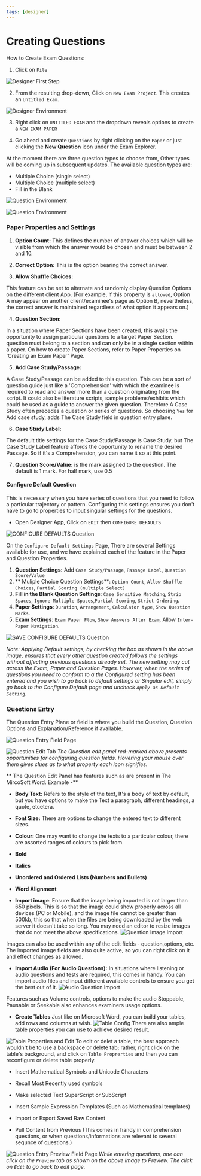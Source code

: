 ```yaml
---
tags: [designer]
---
```


# Creating Questions
How to Create Exam Questions:

1. Click on `File` 

![Designer First Step](../../assets/images/Designer_Images/Intro_Designer_first_start.jpg)

2. From the resulting drop-down, Click on `New Exam Project`. This creates an `Untitled Exam`.

![Designer Environment](../../assets/images/Designer_Images/Intro_Designer_Page.jpg)

3. Right click on `UNTITLED EXAM` and the dropdown reveals options to create a `NEW EXAM PAPER` 

4. Go ahead and create `Questions` by right clicking on the `Paper` or just clicking the **New Question** icon under the Exam Explorer.

At the moment there are three question types to choose from, Other types will be coming up in subsequent updates.
The available question types are:

- Multiple Choice (single select)
- Multiple Choice (multiple select)
- Fill in the Blank

![Question Environment](../../assets/images/Designer_Images/questiondesign.jpg)

![Question Environment](../../assets/images/Designer_Images/Question_Environment.jpg)

### **Paper Properties and Settings**

1.  **Option Count:**
This defines the number of answer choices which will be visible from which the answer would be chosen and must be between 2 and 10.

2. **Correct Option:** 
This is the option bearing the correct answer.

3. **Allow Shuffle Choices:** 

This feature can be set to alternate and randomly display Question Options on the different client App. 
(For example, if this property is `allowed`, Option A may appear on another client/examinee's page as Option B, nevertheless, the correct answer is maintained regardless of what option it appears on.)

4. **Question Section:**

In a situation where Paper Sections have been created, this avails the opportunity to assign particular questions to a target Paper Section. question must belong to a section and can only be in a single section within a paper.
On how to create Paper Sections, refer to Paper Properties on 'Creating an Exam Paper' Page.


5. **Add Case Study/Passage:** 

A Case Study/Passage can be added to this question. This can be a sort of question guide just like a 'Comprehension' with which the examinee is required to read and answer more than a question originating from the script. It could also be literature scripts, sample problems/exhibits which could be used as a guide to answer the given question.
Therefore A Case Study often precedes a question or series of questions. So choosing `Yes` for Add case study, adds The Case Study field in question entry plane.


6. **Case Study Label:** 

The default title settings for the Case Study/Passage is Case Study, but The Case Study Label feature affords the opportunity to rename the desired Passage. So if it's a Comprehension, you can name it so at this point.


7. **Question Score/Value:**
is the mark assigned to the question. The default is 1 mark. For half mark, use 0.5



#### Configure Default Question 
This is necessary when you have series of questions that you need to follow a particular trajectory or pattern. Configuring this settings ensures you don't have to go to properties to input singular settings for the questions.

- Open Designer App, Click on `EDIT` then `CONFIGURE DEFAULTS`

![CONFIGURE DEFAULTS Question](../../assets/images/Designer_Images/Question_Configure_Default_Settings.jpg)

On the `Configure Default Settings` Page, There are several Settings available for use, and we have explained each of the feature in the Paper and Question Properties. 

1.  **Question Settings:**
     Add `Case Study/Passage`, `Passage Label`, `Question Score/Value`
2.  ** Muliple Choice Question Settings**:
    `Option Count`, `Allow Shuffle Choices`, `Partial Scoring (multiple Select)`
3.  **Fill in the Blank Question Settings**:
    `Case Sensitive Matching`, `Strip Spaces`, `Ignore Multiple Spaces`,`Partial Scoring`, `Strict Ordering`.
4.  **Paper Settings**:
    `Duration`, `Arrangement`, `Calculator type`, `Show Question Marks`.
5.  **Exam Settings**:
    `Exam Paper Flow`, `Show Answers After Exam`, Allow `Inter-Paper Navigation`.

![SAVE CONFIGURE DEFAULTS Question](../../assets/images/Designer_Images/Question_Apply_Configure_Default_Settings.jpg)

_Note: Applying Default settings, by checking the box as shown in the above image, ensures that every other question created follows the settings without affecting previous questions already set. The new setting may cut across the Exam, Paper and Question Pages. However, when the series of questions you need to conform to a the Configured setting has been entered and you wish to go back to default settings or Singular edit, simply go back to the Configure Default page and uncheck `Apply as Default Setting`._


### **Questions Entry**

The Question Entry Plane or field is where you build the Question, Question Options and Explanation/Reference if available.

![Question Entry Field Page](../../assets/images/Designer_Images/Question_Edit_Fields.jpg)



![Question Edit Tab](../../assets/images/Designer_Images/Question_Edit_Fields_Tab.jpg)
_The Question edit panel red-marked above presents opportunities for configuring question fields. Hovering your mouse over them gives clues as to what property each icon signifies._


** The Question Edit Panel has features such as are present in The MircoSoft Word. Example -**

- **Body Text:** Refers to the style of the text, It's a body of text by default, but you have options to make the Text a paragraph, different headings, a quote, etcetera.

- **Font Size:** There are options to change the entered text to different sizes.

- **Colour:** One may want to change the texts to a particular colour, there are assorted ranges of colours to pick from.

- **Bold**

- **Italics**

- **Unordered and Ordered Lists (Numbers and Bullets)**

- **Word Alignment**

- **Import image**:
Ensure that the image being imported is not larger than 650 pixels. This is so that the image could show properly across all devices (PC or Mobile), and the image file cannot be greater than 500kb, this so that when the files are being downloaded by the web server it doesn't take so long.
You may need an editor to resize images that do not meet the above specifications.
![Question Image Import](../../assets/images/Designer_Images/Question_Import_Image.jpg)

Images can also be used within any of the edit fields - question,options, etc.
The imported image fields are also quite active, so you can right click on it and effect changes as allowed.

- **Import Audio (For Audio Questions):**
In situations where listening or audio questions and tests are required, this comes in handy. You can import audio files and input different available controls to ensure you get the best out of it.
![Audio Question Import](../../assets/images/Designer_Images/Question_Import_Audio.jpg)

Features such as Volume controls, options to make the audio Stoppable, Pausable or Seekable also enhances examiners usage options.

- **Create Tables**
Just like on Microsoft Word, you can build your tables, add rows and columns at wish. 
![Table Config](../../assets/images/Designer_Images/Question_Table.jpg)
There are also ample table properties you can use to achieve desired result.

![Table Properties and Edit](../../assets/images/Designer_Images/Question_Table_Properties.jpg)
To edit or delet a table, the best approach wouldn't be to use a backspace or delete tab; rather, right click on the table's background, and click on `Table Proprerties` and then you can reconfigure or delete table properly.

- Insert Mathematical Symbols and Unicode Characters

- Recall Most Recently used symbols

- Make selected Text SuperScript or SubScript

- Insert Sample Expression Templates (Such as Mathematical templates)

- Import or Export Saved Raw Content

- Pull Content from Previous (This comes in handy in comprehension questions, or when questions/informations are relevant to several sequnce of questions.)

![Question Entry Preview Field Page](../../assets/images/Designer_Images/Question_Edit_Preview_Field.jpg)
_While entering questions, one can click on the `Preview` tab as shown on the above image to Preview. The click on `Edit` to go back to edit page._
